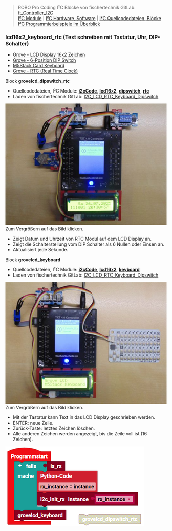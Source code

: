 
> ROBO Pro Coding I²C Blöcke von fischertechnik GitLab: [ft_Controller_I2C](https://git.fischertechnik-cloud.com/i2c/ft_Controller_I2C)\
> [I²C Module](https://elssner.github.io/ft-Controller-I2C/#tabelle-1) |
[I²C Hardware, Software](https://elssner.github.io/ft-Controller-I2C/#ic) |
[I²C Quellcodedateien, Blöcke](https://elssner.github.io/ft-Controller-I2C/#beschreibung-der-quellcodedateien-alphabetisch-geordnet)\
[I²C Programmierbeispiele im Überblick](../examples)


### lcd16x2_keyboard_rtc (Text schreiben mit Tastatur, Uhr, DIP-Schalter)

* [Grove - LCD Display 16x2 Zeichen](https://wiki.seeedstudio.com/Grove-16x2_LCD_Series)
* [Grove - 6-Position DIP Switch](https://wiki.seeedstudio.com/Grove-6-Position_DIP_Switch)
* [M5Stack Card Keyboard](https://docs.m5stack.com/en/unit/cardkb_1.1)
* [Grove - RTC (Real Time Clock)](https://wiki.seeedstudio.com/Grove_High_Precision_RTC)


Block **grovelcd_dipswitch_rtc**
* Quellcodedateien, I²C Module: **[i2cCode](../#i2ccodepy)**, **[lcd16x2](../#lcd16x2py)**, **[dipswitch](../#dipswitchpy)**, **[rtc](../#rtcpy)**
* Laden von fischertechnik GitLab: [I2C_LCD_RTC_Keyboard_Dipswitch](https://git.fischertechnik-cloud.com/i2c/I2C_LCD_RTC_Keyboard_Dipswitch)

[![](DSC00508_512.JPG)](DSC00508.JPG)\
Zum Vergrößern auf das Bild klicken.

* Zeigt Datum und Uhrzeit von RTC Modul auf dem LCD Display an.
* Zeigt die Schalterstellung vom DIP Schalter als 6 Nullen oder Einsen an.
* Aktualisiert jede Sekunde.

Block **grovelcd_keyboard**
* Quellcodedateien, I²C Module: **[i2cCode](../#i2ccodepy)**, **[lcd16x2](../#lcd16x2py)**, **[keyboard](../#keyboardpy)**
* Laden von fischertechnik GitLab: [I2C_LCD_RTC_Keyboard_Dipswitch](https://git.fischertechnik-cloud.com/i2c/I2C_LCD_RTC_Keyboard_Dipswitch)

[![](DSC00515_512.JPG)](DSC00515.JPG)\
Zum Vergrößern auf das Bild klicken.

* Mit der Tastatur kann Text in das LCD Display geschrieben werden.
* ENTER: neue Zeile.
* Zurück-Taste: letztes Zeichen löschen.
* Alle anderen Zeichen werden angezeigt, bis die Zeile voll ist (16 Zeichen).

![](lcd16x2_keyboard_rtc.png)
